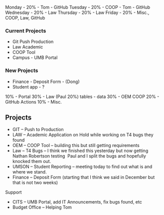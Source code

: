 Monday       - 20% - Tom - GitHub
Tuesday       - 20% - COOP - Tom - GitHub
Wednesday  - 20% -  Law
Thursday      - 20% -  Law
Friday           - 20% -  Misc., COOP, Law, GitHub

### Current Projects
- Git Push Production
- Law Academic
- COOP Tool
- Campus - UMB Portal 

### New Projects
* Finance - Deposit Form - (Dong)
* Student app - ?

10% - Portal 
30% - Law (Paul 20%) tables - data
30% - OEM COOP 
20% - GitHub Actions
10% - Misc.

## Projects
-   GIT – Push to Production
-   LAW – Academic Application on Hold while working on T4 bugs they found
-   OEM – COOP Tool – building this but still getting requirements
-   Law – T4 Bugs – I think we finished this yesterday but now getting Nathan Robertson testing  Paul and I split the bugs and hopefully knocked them out.
-   UMSON – Student Reporting – meeting today to find out what is and where we stand.
-   Finance – Deposit Form (starting that I think we said in December but that is not two weeks)

Support

-   CITS – UMB Portal, add IT Announcements, fix bugs found, etc
-   Budget Office – Helping Tom